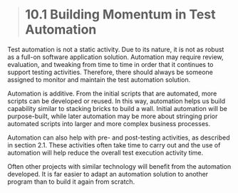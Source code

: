 > # **10.1** Building Momentum in Test Automation

Test automation is not a static activity. Due to its nature, it is not as robust as a full-on software application solution. Automation may require review, evaluation, 
and tweaking from time to time in order that it continues to support testing activities. Therefore, there should always be someone assigned to monitor and maintain the test automation solution.

Automation is additive. From the initial scripts that are automated, more scripts can be developed or reused. In this way, automation helps us build capability 
similar to stacking bricks to build a wall. Initial automation will be purpose-built, while later automation may be more about stringing prior automated scripts into 
larger and more complex business processes.

Automation can also help with pre- and post-testing activities, as described in section 2.1. These activities often take time to carry out and the use of automation 
will help reduce the overall test execution activity time.

Often other projects with similar technology will benefit from the automation developed. It is far easier to adapt an automation solution to another program than to build it again from scratch.
